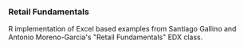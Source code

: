 

### Retail Fundamentals 

R implementation of Excel based examples from Santiago Gallino and Antonio Moreno-Garcia's "Retail Fundamentals" EDX class.  


 